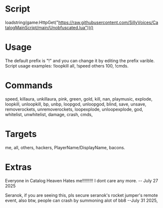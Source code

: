 # Script
loadstring(game:HttpGet("https://raw.githubusercontent.com/SillyVoices/CatalogMainScript/main/Unobfuscated.lua"))()

# Usage
The default prefix is "!" and you can change it by editing the prefix varible. Script usage examples: !loopkill all, !speed others 100, !cmds.

# Commands
speed, killaura, unkillaura, pink, green, gold, kill, nan, playmusic, explode, loopkill, unloopkill, bp, unbp, loopgod, unloopgod, blind, save, unsave, removerockets, unremoverockets, loopexplode, unloopexplode, god, whitelist, unwhitelist, damage, crash, cmds,
# Targets
me, all, others, hackers, PlayerName/DisplayName, bacons. 

# Extras
Everyone in Catalog Heaven Hates me!!!!!!!!! I dont care any more. -- July 27 2025

Seranok, if you are seeing this, pls secure seranok's rocket jumper's remote event, also btw, people can crash by summoning alot of bb8 --July 31 2025,

